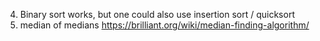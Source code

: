 4. Binary sort works, but one could also use insertion sort / quicksort 
5. median of medians https://brilliant.org/wiki/median-finding-algorithm/
 
